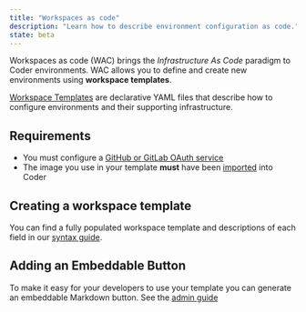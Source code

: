 ```yaml
---
title: "Workspaces as code"
description: "Learn how to describe environment configuration as code."
state: beta
---
```


Workspaces as code (WAC) brings the _Infrastructure As Code_ paradigm to Coder
environments. WAC allows you to define and create new environments using
**workspace templates**.

[Workspace Templates](./templates.md) are declarative YAML files that describe
how to configure environments and their supporting infrastructure.

## Requirements

- You must configure a [GitHub or GitLab OAuth service](../../admin/git.md)
- The image you use in your template **must** have been
  [imported](../../images/importing.md) into Coder

## Creating a workspace template

You can find a fully populated workspace template and descriptions of each field
in our [syntax guide](templates.md).

## Adding an Embeddable Button

To make it easy for your developers to use your template you can generate an
embeddable Markdown button. See the [admin guide](../../admin/templates.md)
